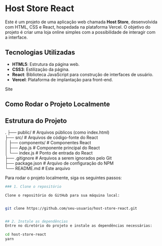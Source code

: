 # Host Store React

Este é um projeto de uma aplicação web chamada **Host Store**, desenvolvida com HTML, CSS e React, hospedada na plataforma Vercel. O objetivo do projeto é criar uma loja online simples com a possibilidade de interagir com a interface.

## Tecnologias Utilizadas

- **HTML5**: Estrutura da página web.
- **CSS3**: Estilização da página.
- **React**: Biblioteca JavaScript para construção de interfaces de usuário.
- **Vercel**: Plataforma de implantação para front-end.

<a src="https://host-store-react-git-main-kaios-projects-b7dff787.vercel.app/?vercelToolbarCode=h35EmeGg68_bDpv">Site</a>

## Como Rodar o Projeto Localmente

## Estrutura do Projeto
.
├── public/                # Arquivos públicos (como index.html)
<br>
├── src/                   # Arquivos de código-fonte do React
<br>
│   ├── components/        # Componentes React
<br>
│   ├── App.js             # Componente principal do React
<br>
│   └── index.js           # Ponto de entrada do React
<br>
├── .gitignore             # Arquivos a serem ignorados pelo Git
<br>
├── package.json           # Arquivo de configuração do NPM
<br>
└── README.md              # Este arquivo


Para rodar o projeto localmente, siga os seguintes passos:
```bash
### 1. Clone o repositório

Clone o repositório do GitHub para sua máquina local:


git clone https://github.com/seu-usuario/host-store-react.git


## 2. Instale as dependências
Entre no diretório do projeto e instale as dependências necessárias:

cd host-store-react
yarn
